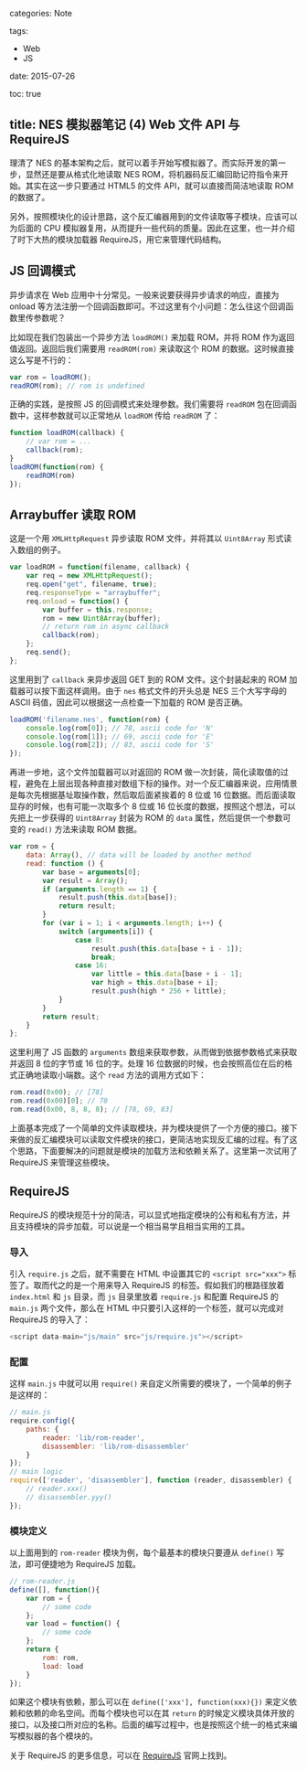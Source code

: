 categories: Note

tags:

- Web
- JS

date: 2015-07-26

toc: true

title: NES 模拟器笔记 (4) Web 文件 API 与 RequireJS
---

理清了 NES 的基本架构之后，就可以着手开始写模拟器了。而实际开发的第一步，显然还是要从格式化地读取 NES ROM，将机器码反汇编回助记符指令来开始。其实在这一步只要通过 HTML5 的文件 API，就可以直接而简洁地读取 ROM 的数据了。

<!--more-->

另外，按照模块化的设计思路，这个反汇编器用到的文件读取等子模块，应该可以为后面的 CPU 模拟器复用，从而提升一些代码的质量。因此在这里，也一并介绍了时下大热的模块加载器 RequireJS，用它来管理代码结构。


## JS 回调模式
异步请求在 Web 应用中十分常见。一般来说要获得异步请求的响应，直接为 onload 等方法注册一个回调函数即可。不过这里有个小问题：怎么往这个回调函数里传参数呢？

比如现在我们包装出一个异步方法 `loadROM()` 来加载 ROM，并将 ROM 作为返回值返回。返回后我们需要用 `readROM(rom)` 来读取这个 ROM 的数据。这时候直接这么写是不行的：

``` js
var rom = loadROM();
readROM(rom); // rom is undefined
```

正确的实践，是按照 JS 的回调模式来处理参数。我们需要将 `readROM` 包在回调函数中，这样参数就可以正常地从 `loadROM` 传给 `readROM` 了：

``` js
function loadROM(callback) {
    // var rom = ...
    callback(rom);
}
loadROM(function(rom) {
    readROM(rom)
});
```


## Arraybuffer 读取 ROM
这是一个用 `XMLHttpRequest` 异步读取 ROM 文件，并将其以 `Uint8Array` 形式读入数组的例子。

``` js
var loadROM = function(filename, callback) {
    var req = new XMLHttpRequest();
    req.open("get", filename, true);
    req.responseType = "arraybuffer";
    req.onload = function() {
        var buffer = this.response;
        rom = new Uint8Array(buffer);
        // return rom in async callback
        callback(rom);
    };
    req.send();
};
```

这里用到了 `callback` 来异步返回 GET 到的 ROM 文件。这个封装起来的 ROM 加载器可以按下面这样调用。由于 `nes` 格式文件的开头总是 NES 三个大写字母的 ASCII 码值，因此可以根据这一点检查一下加载的 ROM 是否正确。

``` js
loadROM('filename.nes', function(rom) {
    console.log(rom[0]); // 78, ascii code for 'N'
    console.log(rom[1]); // 69, ascii code for 'E'
    console.log(rom[2]); // 83, ascii code for 'S'
});
```

再进一步地，这个文件加载器可以对返回的 ROM 做一次封装，简化读取值的过程，避免在上层出现各种直接对数组下标的操作。对一个反汇编器来说，应用情景是每次先根据基址取操作数，然后取后面紧挨着的 8 位或 16 位数据。而后面读取显存的时候，也有可能一次取多个 8 位或 16 位长度的数据，按照这个想法，可以先把上一步获得的 `Uint8Array` 封装为 ROM 的 `data` 属性，然后提供一个参数可变的 `read()` 方法来读取 ROM 数据。

``` js
var rom = {
    data: Array(), // data will be loaded by another method
    read: function () {
        var base = arguments[0];
        var result = Array();
        if (arguments.length == 1) {
            result.push(this.data[base]);
            return result;
        }
        for (var i = 1; i < arguments.length; i++) {
            switch (arguments[i]) {
                case 8:
                    result.push(this.data[base + i - 1]);
                    break;
                case 16:
                    var little = this.data[base + i - 1];
                    var high = this.data[base + i];
                    result.push(high * 256 + little);
            }
        }
        return result;
    }
};
```

这里利用了 JS 函数的 `arguments` 数组来获取参数，从而做到依据参数格式来获取并返回 8 位的字节或 16 位的字。处理 16 位数据的时候，也会按照高位在后的格式正确地读取小端数。这个 `read` 方法的调用方式如下：

``` js
rom.read(0x00); // [78]
rom.read(0x00)[0]; // 78
rom.read(0x00, 8, 8, 8); // [78, 69, 83]
```

上面基本完成了一个简单的文件读取模块，并为模块提供了一个方便的接口。接下来做的反汇编模块可以读取文件模块的接口，更简洁地实现反汇编的过程。有了这个思路，下面要解决的问题就是模块的加载方法和依赖关系了。这里第一次试用了 RequireJS 来管理这些模块。


## RequireJS
RequireJS 的模块规范十分的简洁，可以显式地指定模块的公有和私有方法，并且支持模块的异步加载，可以说是一个相当易学且相当实用的工具。

### 导入
引入 `require.js` 之后，就不需要在 HTML 中设置其它的 `<script src="xxx">` 标签了。取而代之的是一个用来导入 RequireJS 的标签。假如我们的根路径放着 `index.html` 和 `js` 目录，而 `js` 目录里放着 `require.js` 和配置 RequireJS 的 `main.js` 两个文件，那么在 HTML 中只要引入这样的一个标签，就可以完成对 RequireJS 的导入了：

``` js
<script data-main="js/main" src="js/require.js"></script>
```

### 配置
这样 `main.js` 中就可以用 `require()` 来自定义所需要的模块了，一个简单的例子是这样的：

``` js
// main.js
require.config({
    paths: {
        reader: 'lib/rom-reader',
        disassembler: 'lib/rom-disassembler'
    }
});
// main logic
require(['reader', 'disassembler'], function (reader, disassembler) {
    // reader.xxx()
    // disassembler.yyy()
});
```

### 模块定义
以上面用到的 `rom-reader` 模块为例，每个最基本的模块只要遵从 `define()` 写法，即可便捷地为 RequireJS 加载。

``` js
// rom-reader.js
define([], function(){
    var rom = {
        // some code
    };
    var load = function() {
        // some code
    };
    return {
        rom: rom,
        load: load
    }
});
```

如果这个模块有依赖，那么可以在 `define(['xxx'], function(xxx){})` 来定义依赖和依赖的命名空间。而每个模块也可以在其 `return` 的时候定义模块具体开放的接口，以及接口所对应的名称。后面的编写过程中，也是按照这个统一的格式来编写模拟器的各个模块的。

关于 RequireJS 的更多信息，可以在 [RequireJS](http://requirejs.org) 官网上找到。
